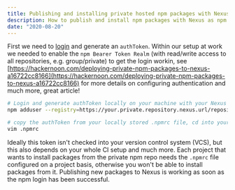 ```yaml
---
title: Publishing and installing private hosted npm packages with Nexus as npm repository
description: How to publish and install npm packages with Nexus as npm repository
date: "2020-08-20"
---
```


First we need to [login](https://docs.npmjs.com/cli/v6/commands/npm-adduser) and generate an `authToken`. Within our setup at work we needed to enable the `npm Bearer Token Realm` (with read/write access to all repositories, e.g. group/private) to get the login workin, see [https://hackernoon.com/deploying-private-npm-packages-to-nexus-a16722cc8166](https://hackernoon.com/deploying-private-npm-packages-to-nexus-a16722cc8166) for more details on configuring authentication and much more, great article!


```sh
# Login and generate authToken locally on your machine with your Nexus npm user credentials
npm adduser --registry=https://your.private.repository.nexus.url/repository/npm-private/ --always-auth

# copy the authToken from your locally stored .npmrc file, cd into your /username/ folder and grab the token
vim .npmrc
```

Ideally this token isn't checked into your version control system (VCS), but this also depends on your whole CI setup and much more. Each project that wants to install packages from the private npm repo needs the `.npmrc` file configured on a project basis, otherwise you won't be able to install packages from it. Publishing new packages to Nexus is working as soon as the npm login has been successful.
